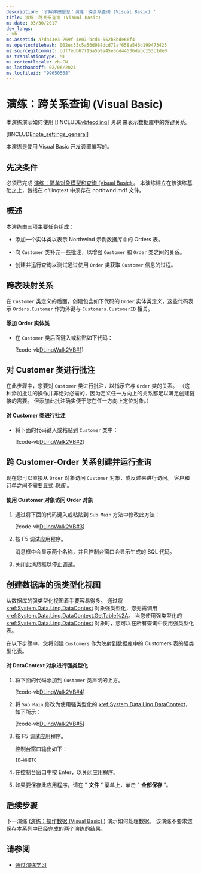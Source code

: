 ```yaml
---
description: '了解详细信息：演练：跨关系查询 (Visual Basic) '
title: 演练：跨关系查询 (Visual Basic)
ms.date: 03/30/2017
dev_langs:
- vb
ms.assetid: a7da43e3-769f-4e07-bcd6-552b8bde66f4
ms.openlocfilehash: 002ec53c5a56d988dcd71af658a546d199473425
ms.sourcegitcommit: ddf7edb67715a5b9a45e3dd44536dabc153c1de0
ms.translationtype: MT
ms.contentlocale: zh-CN
ms.lasthandoff: 02/06/2021
ms.locfileid: "99650568"
---
```

# <a name="walkthrough-querying-across-relationships-visual-basic"></a>演练：跨关系查询 (Visual Basic)

本演练演示如何使用 [!INCLUDE[vbtecdlinq](../../../../../../includes/vbtecdlinq-md.md)] *关联* 来表示数据库中的外键关系。  
  
 [!INCLUDE[note_settings_general](../../../../../../includes/note-settings-general-md.md)]  
  
 本演练是使用 Visual Basic 开发设置编写的。  
  
## <a name="prerequisites"></a>先决条件  

 必须已完成 [演练：简单对象模型和查询 (Visual Basic) ](walkthrough-simple-object-model-and-query-visual-basic.md)。 本演练建立在该演练基础之上，包括在 c:\linqtest 中须存在 northwnd.mdf 文件。  
  
## <a name="overview"></a>概述  

 本演练由三项主要任务组成：  
  
- 添加一个实体类以表示 Northwind 示例数据库中的 Orders 表。  
  
- 向 `Customer` 类补充一些批注，以增强 `Customer` 和 `Order` 类之间的关系。  
  
- 创建并运行查询以测试通过使用 `Order` 类获取 `Customer` 信息的过程。  
  
## <a name="mapping-relationships-across-tables"></a>跨表映射关系  

 在 `Customer` 类定义的后面，创建包含如下代码的 `Order` 实体类定义，这些代码表示 `Orders.Customer` 作为外键与 `Customers.CustomerID` 相关。  
  
#### <a name="to-add-the-order-entity-class"></a>添加 Order 实体类  
  
- 在 `Customer` 类后面键入或粘贴如下代码：  
  
     [!code-vb[DLinqWalk2VB#1](../../../../../../samples/snippets/visualbasic/VS_Snippets_Data/DLinqWalk2VB/vb/Module1.vb#1)]  
  
## <a name="annotating-the-customer-class"></a>对 Customer 类进行批注  

 在此步骤中，您要对 `Customer` 类进行批注，以指示它与 `Order` 类的关系。 （这种添加批注的操作并非绝对必需的，因为定义任一方向上的关系都足以满足创建链接的需要。 但添加此批注确实便于您在任一方向上定位对象。）  
  
#### <a name="to-annotate-the-customer-class"></a>对 Customer 类进行批注  
  
- 将下面的代码键入或粘贴到 `Customer` 类中：  
  
     [!code-vb[DLinqWalk2VB#2](../../../../../../samples/snippets/visualbasic/VS_Snippets_Data/DLinqWalk2VB/vb/Module1.vb#2)]  
  
## <a name="creating-and-running-a-query-across-the-customer-order-relationship"></a>跨 Customer-Order 关系创建并运行查询  

 现在您可以直接从 `Order` 对象访问 `Customer` 对象，或反过来进行访问。 客户和订单之间不需要显式 *联接* 。  
  
#### <a name="to-access-order-objects-by-using-customer-objects"></a>使用 Customer 对象访问 Order 对象  
  
1. 通过将下面的代码键入或粘贴到 `Sub Main` 方法中修改此方法：  
  
     [!code-vb[DLinqWalk2VB#3](../../../../../../samples/snippets/visualbasic/VS_Snippets_Data/DLinqWalk2VB/vb/Module1.vb#3)]  
  
2. 按 F5 调试应用程序。  
  
     消息框中会显示两个名称，并且控制台窗口会显示生成的 SQL 代码。  
  
3. 关闭此消息框以停止调试。  
  
## <a name="creating-a-strongly-typed-view-of-your-database"></a>创建数据库的强类型化视图  

 从数据库的强类型化视图着手要容易得多。 通过将 <xref:System.Data.Linq.DataContext> 对象强类型化，您无需调用 <xref:System.Data.Linq.DataContext.GetTable%2A>。 当您使用强类型化的 <xref:System.Data.Linq.DataContext> 对象时，您可以在所有查询中使用强类型化表。  
  
 在以下步骤中，您将创建 `Customers` 作为映射到数据库中的 Customers 表的强类型化表。  
  
#### <a name="to-strongly-type-the-datacontext-object"></a>对 DataContext 对象进行强类型化  
  
1. 将下面的代码添加到 `Customer` 类声明的上方。  
  
     [!code-vb[DLinqWalk2VB#4](../../../../../../samples/snippets/visualbasic/VS_Snippets_Data/DLinqWalk2VB/vb/Module1.vb#4)]  
  
2. 将 `Sub Main` 修改为使用强类型化的 <xref:System.Data.Linq.DataContext>，如下所示：  
  
     [!code-vb[DLinqWalk2VB#5](../../../../../../samples/snippets/visualbasic/VS_Snippets_Data/DLinqWalk2VB/vb/Module1.vb#5)]  
  
3. 按 F5 调试应用程序。  
  
     控制台窗口输出如下：  
  
     `ID=WHITC`  
  
4. 在控制台窗口中按 Enter，以关闭应用程序。  
  
5. 如果要保存此应用程序，请在 " **文件** " 菜单上，单击 " **全部保存** "。  
  
## <a name="next-steps"></a>后续步骤  

 下一演练 ([演练：操作数据 (Visual Basic) ](walkthrough-manipulating-data-visual-basic.md)) 演示如何处理数据。 该演练不要求您保存本系列中已经完成的两个演练的结果。  
  
## <a name="see-also"></a>请参阅

- [通过演练学习](learning-by-walkthroughs.md)
